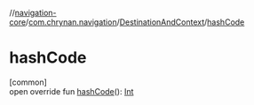 //[navigation-core](../../../index.md)/[com.chrynan.navigation](../index.md)/[DestinationAndContext](index.md)/[hashCode](hash-code.md)

# hashCode

[common]\
open override fun [hashCode](hash-code.md)(): [Int](https://kotlinlang.org/api/latest/jvm/stdlib/kotlin/-int/index.html)
